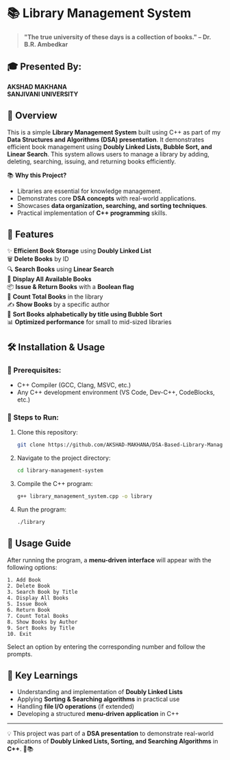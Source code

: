 # 📚 Library Management System

> **"The true university of these days is a collection of books." – Dr. B.R. Ambedkar**

## 🎓 Presented By:
**AKSHAD MAKHANA**  
**SANJIVANI UNIVERSITY**  

## 📖 Overview

This is a simple **Library Management System** built using C++ as part of my **Data Structures and Algorithms (DSA) presentation**. It demonstrates efficient book management using **Doubly Linked Lists, Bubble Sort, and Linear Search**. This system allows users to manage a library by adding, deleting, searching, issuing, and returning books efficiently.

📚 **Why this Project?**
- Libraries are essential for knowledge management.
- Demonstrates core **DSA concepts** with real-world applications.
- Showcases **data organization, searching, and sorting techniques**.
- Practical implementation of **C++ programming** skills.

## 🚀 Features

✨ **Efficient Book Storage** using **Doubly Linked List**  
🗑️ **Delete Books** by ID  
🔍 **Search Books** using **Linear Search**  
📜 **Display All Available Books**  
📦 **Issue & Return Books** with a **Boolean flag**  
🔢 **Count Total Books** in the library  
✍️ **Show Books** by a specific author  
🔄 **Sort Books** **alphabetically by title using Bubble Sort**  
📊 **Optimized performance** for small to mid-sized libraries  

## 🛠️ Installation & Usage

### 🔧 Prerequisites:

- C++ Compiler (GCC, Clang, MSVC, etc.)
- Any C++ development environment (VS Code, Dev-C++, CodeBlocks, etc.)

### 🚀 Steps to Run:

1. Clone this repository:
   ```sh
   git clone https://github.com/AKSHAD-MAKHANA/DSA-Based-Library-Management.git
   ```
2. Navigate to the project directory:
   ```sh
   cd library-management-system
   ```
3. Compile the C++ program:
   ```sh
   g++ library_management_system.cpp -o library
   ```
4. Run the program:
   ```sh
   ./library
   ```

## 📜 Usage Guide

After running the program, a **menu-driven interface** will appear with the following options:

```
1. Add Book
2. Delete Book
3. Search Book by Title
4. Display All Books
5. Issue Book
6. Return Book
7. Count Total Books
8. Show Books by Author
9. Sort Books by Title
10. Exit
```

Select an option by entering the corresponding number and follow the prompts.

## 🎯 Key Learnings
- Understanding and implementation of **Doubly Linked Lists**
- Applying **Sorting & Searching algorithms** in practical use
- Handling **file I/O operations** (if extended)
- Developing a structured **menu-driven application** in C++

---

💡 This project was part of a **DSA presentation** to demonstrate real-world applications of **Doubly Linked Lists, Sorting, and Searching Algorithms** in **C++**. 🚀📚

